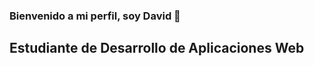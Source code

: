 ### Bienvenido a mi perfil, soy David 👋

## Estudiante de Desarrollo de Aplicaciones Web

<!--
**DavidContrerasArguello/DavidContrerasArguello** is a ✨ _special_ ✨ repository because its `README.md` (this file) appears on your GitHub profile.
-->
